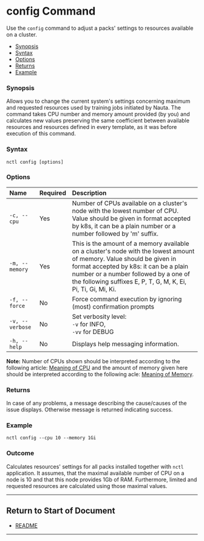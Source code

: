 # config Command

 Use the `config` command to adjust a packs' settings to resources available on a cluster. 

- [Synopsis](#synopsis)  
- [Syntax](#syntax)
- [Options](#options)
- [Returns](#returns)
- [Example](#example)  

### Synopsis

Allows you to change the current system's settings concerning maximum and requested resources used by training jobs initiated by Nauta. The command takes CPU number and memory amount provided (by you) and calculates new values preserving the same coefficient between available resources and resources defined in every template, as it was before execution of this command.     

### Syntax

`nctl config [options]`

### Options

| Name | Required | Description | 
|:--- |:--- |:--- |
|`-c, --cpu` | Yes | Number of CPUs available on a cluster's node with the lowest number of CPU. Value should be given in format accepted by k8s, it can be a plain number or a number followed by 'm' suffix.|
|`-m, --memory` | Yes | This is the amount of a memory available on a cluster's node with the lowest amount of memory. Value should be given in format accepted by k8s: it can be a plain number or a number followed by a one of the following suffixes E, P, T, G, M, K, Ei, Pi, Ti, Gi, Mi, Ki. |
|`-f, --force`| No | Force command execution by ignoring (most) confirmation prompts |
|`-v, --verbose`| No | Set verbosity level: <br>`-v` for INFO, <br>`-vv` for DEBUG |
|`-h, --help` | No | Displays help messaging information. |

**Note:** Number of CPUs shown should be interpreted according to the following article: [Meaning of CPU](https://kubernetes.io/docs/concepts/configuration/manage-compute-resources-container/#meaning-of-cpu)
and the amount of memory given here should be interpreted according to the following acle: 
[Meaning of Memory](https://kubernetes.io/docs/concepts/configuration/manage-compute-resources-container/#meaning-of-memory).

### Returns

In case of any problems, a message describing the cause/causes of the issue displays. Otherwise message is returned indicating success. 

### Example

`nctl config --cpu 10 --memory 1Gi`

### Outcome

Calculates resources' settings for all packs installed together with `nctl` application. It assumes, that 
the maximal available number of CPU on a node is 10 and that this node provides 1Gb of RAM. Furthermore, limited and requested resources are calculated using those maximal values.

----------------------

## Return to Start of Document

* [README](../README.md)

----------------------
